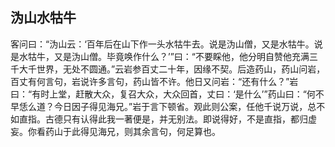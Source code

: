 ##  沩山水牯牛

客问曰：“沩山云：‘百年后在山下作一头水牯牛去。说是沩山僧，又是水牯牛。说是水牯牛，又是沩山僧。毕竟唤作什么？’”曰：“不要睬他，他分明自赞他充满三千大千世界，无处不圆通。”云岩参百丈二十年，因缘不契。后造药山，药山问岩，百丈有何言句，岩说许多言句，药山皆不许。他日又问岩：“还有什么？”岩曰：“有时上堂，赶散大众，复召大众，大众回首，丈曰：‘是什么’”药山曰：“何不早恁么道？今日因子得见海兄。”岩于言下顿省。观此则公案，任他千说万说，总不如直指。古德只有认得此我一著便是，并无别法。即说得好，不是直指，都归虚妄。你看药山于此得见海兄，则其余言句，何足算也。
